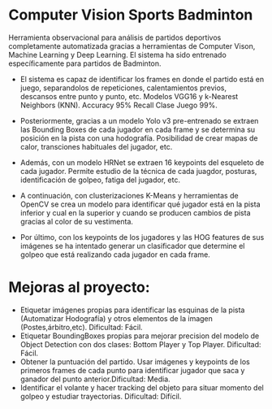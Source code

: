 # Computer Vision Sports Badminton
Herramienta observacional para análisis de partidos deportivos completamente automatizada gracias a herramientas de Computer Vison, Machine Learning y Deep Learning. El sistema ha sido entrenado específicamente para partidos de Badminton.

- El sistema es capaz de identificar los frames en donde el partido está en juego, separandolos de repeticiones, calentamientos previos, descansos entre punto y punto, etc. Modelos VGG16 y k-Nearest Neighbors (KNN). Accuracy 95% Recall Clase Juego 99%.

- Posteriormente, gracias a un modelo Yolo v3 pre-entrenado se extraen las Bounding Boxes de cada jugador en cada frame y se determina su posición en la pista con una hodografía. Posibilidad de crear mapas de calor, transciones habituales del jugador, etc.

- Además, con un modelo HRNet se extraen 16 keypoints del esqueleto de cada jugador. Permite estudio de la técnica de cada juagdor, posturas, identificación de golpeo, fatiga del jugador, etc.

- A continuación, con clusterizaciones K-Means y herramientas de OpenCV se crea un modelo para identificar qué jugador está en la pista inferior y cual en la superior y cuando se producen cambios de pista gracias al color de su vestimenta.

- Por último, con los keypoints de los jugadores y las HOG features de sus imágenes se ha intentado generar un clasificador que determine el golpeo que está realizando cada jugador en cada frame.

# Mejoras al proyecto:
- Etiquetar imágenes propias para identificar las esquinas de la pista (Automatizar Hodografía) y otros elementos de la imagen (Postes,árbitro,etc). Dificultad: Fácil.
- Etiquetar BoundingBoxes propias para mejorar precision del modelo de Object Detection con dos clases: Bottom Player y Top Player. Dificultad: Fácil.
- Obtener la puntuación del partido. Usar imágenes y keypoints de los primeros frames de cada punto para identificar jugador que saca y ganador del punto anterior.Dificultad: Media.
- Identificar el volante y hacer tracking del objeto para situar momento del golpeo y estudiar trayectorias. Dificultad: Difícil.
